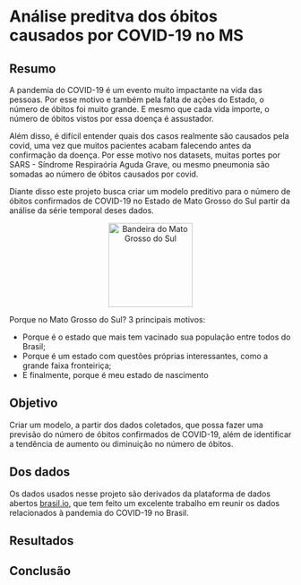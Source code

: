 # Análise preditva dos óbitos causados por COVID-19 no MS

## Resumo


A pandemia do COVID-19 é um evento muito impactante na vida das pessoas. Por esse motivo e também pela falta de ações do Estado, o número de óbitos foi muito grande. E mesmo que cada vida importe, o número de óbitos vistos por essa doença é assustador. 

Além disso, é difícil entender quais dos casos realmente são causados pela covid, uma vez que muitos pacientes acabam falecendo antes da confirmação da doença. Por esse motivo nos datasets, muitas portes por SARS - Síndrome Respiraória Aguda Grave, ou mesmo pneumonia são somadas ao número de óbitos causados por covid.

Diante disso este projeto busca criar um modelo preditivo para o número de óbitos confirmados de COVID-19 no Estado de Mato Grosso do Sul partir da análise da série temporal deses dados.


<center><img src="https://user-images.githubusercontent.com/37647139/133510771-5a1b6714-4d27-43ff-8ee1-8ed037f23163.png" alt="Bandeira do Mato Grosso do Sul" width="150"/></center>

Porque no Mato Grosso do Sul? 3 principais motivos: 
- Porque é o estado que mais tem vacinado sua população entre todos do Brasil;
- Porque é um estado com questões próprias interessantes, como a grande faixa fronteiriça;
- E finalmente, porque é meu estado de nascimento

## Objetivo

Criar um modelo, a partir dos dados coletados, que possa fazer uma previsão do número de óbitos confirmados de COVID-19, além de identificar a tendência de aumento ou diminuição no número de óbitos.

## Dos dados

Os dados usados nesse projeto são derivados da plataforma de dados abertos [brasil.io](https://brasil.io/dataset/covid19/caso_full/), que tem feito um excelente trabalho em reunir os dados relacionados à pandemia do COVID-19 no Brasil.

## Resultados

## Conclusão
